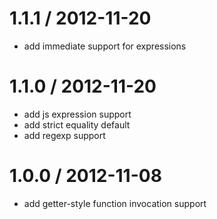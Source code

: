 
1.1.1 / 2012-11-20 
==================

  * add immediate support for expressions

1.1.0 / 2012-11-20 
==================

  * add js expression support
  * add strict equality default
  * add regexp support

1.0.0 / 2012-11-08 
==================

  * add getter-style function invocation support
